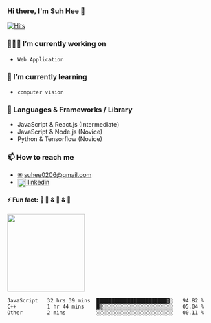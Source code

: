 ### Hi there, I'm Suh Hee 👋

<!--
**0hee0/0hee0** is a ✨ _special_ ✨ repository because its `README.md` (this file) appears on your GitHub profile.

Here are some ideas to get you started:

- 🔭 I’m currently working on ...
- 🌱 I’m currently learning ...
- 👯 I’m looking to collaborate on ...
- 🤔 I’m looking for help with ...
- 💬 Ask me about ...
- 📫 How to reach me: ...
- 😄 Pronouns: ...
- ⚡ Fun fact: ...
-->

[![Hits](https://hits.seeyoufarm.com/api/count/incr/badge.svg?url=https%3A%2F%2Fgithub.com%2F0hee0&count_bg=%239C27B0&title_bg=%23555555&icon=&icon_color=%239C27B0&title=hits&edge_flat=false)](https://hits.seeyoufarm.com)

### 👩🏻‍💻 I’m currently working on 
- `Web Application`

### 🌱 I’m currently learning 
- `computer vision`

### 🌟 Languages & Frameworks / Library
- JavaScript & React.js (Intermediate)
- JavaScript & Node.js (Novice)
- Python & Tensorflow (Novice)

### 📫 How to reach me 
- [✉](mailto:suhee0206@gmail.com) suhee0206@gmail.com
- <a href="https://linkedin.com/in/suhee0206@gmail.com" target="blank"><img align="center" src="https://cdn.jsdelivr.net/npm/simple-icons@3.0.1/icons/linkedin.svg" alt="suhee0206@gmail.com" height="20" width="20" /> linkedin</a>

#### ⚡ Fun fact: 💜 📸 & 🎾 & 🍷

<img height="180em" src="https://github-readme-stats.vercel.app/api?username=0hee0&show_icons=true&hide_border=true&&count_private=true&include_all_commits=true" />

<!--START_SECTION:waka-->
```text
JavaScript   32 hrs 39 mins  ███████████████████████▓░   94.82 % 
C++          1 hr 44 mins    █▒░░░░░░░░░░░░░░░░░░░░░░░   05.04 % 
Other        2 mins          ░░░░░░░░░░░░░░░░░░░░░░░░░   00.11 % 
```
<!--END_SECTION:waka-->


